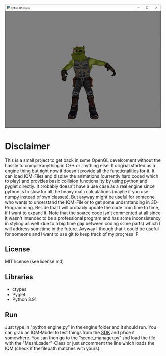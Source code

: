 
<p align="center">
  <img src="example_images/iqm_example.png" width="550" title="Renders an IQM-File with an animation">
</p>

# Disclaimer
This is a small project to get back in some OpenGL development without the hassle to compile anything in C++ or anything else. It original started as a engine thing but right now it doesn't provide all the functionalities for it. It can load IQM-Files and display the animations (currently hard coded which to play) and provides basic collision functionality by using python and pyglet directly. It probably doesn't have a use case as a real engine since python is to slow for all the heavy math calculations (maybe if you use numpy instead of own classes). But anyway might be useful for someone who wants to understand the IQM-File or to get some understanding in 3D-Programming. Beside that I will probably update the code from time to time, if I want to expand it. Note that the source code isn't commented at all since it wasn't intended to be a professional program and has some inconsistency in styling as well (due to a big time gap between coding some parts) which I will address sometime in the future. Anyway I though that it could be useful for someone and I want to use git to keep track of my progress :P

## License
MIT license (see license.md)


## Libraries
- ctypes
- Pyglet
- Python 3.91

## Run
Just type in "python engine.py" in the engine folder and it should run. You can grab an IQM-Model to test things from the [SDK](https://github.com/lsalzman/iqm) and place it somewhere. You can then go to the "scene_manager.py" and load the file with the "MeshLoader"-Class or just uncomment the line which loads the IQM (check if the filepath matches with yours).
